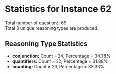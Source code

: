 # Statistics for Instance 62<br/>
Total number of questions: 69<br/>
Total 3 unique reasoning types are produced.<br/>
## Reasoning Type Statistics<br/>
- **conjunction:** Count = 24, Percentage = 34.78%<br/>
- **quantifiers:** Count = 22, Percentage = 31.88%<br/>
- **counting:** Count = 23, Percentage = 33.33%<br/>
